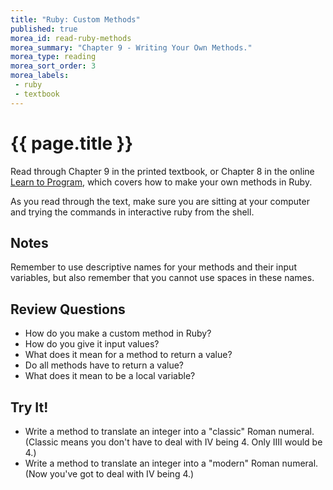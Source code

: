 ```yaml
---
title: "Ruby: Custom Methods"
published: true
morea_id: read-ruby-methods
morea_summary: "Chapter 9 - Writing Your Own Methods."
morea_type: reading
morea_sort_order: 3
morea_labels:
 - ruby
 - textbook
---
```


# {{ page.title }}
Read through Chapter 9 in the printed textbook, or Chapter 8 in the online [Learn to Program](https://pine.fm/LearnToProgram/chap_03.html), which covers how to make your own methods in Ruby.

As you read through the text, make sure you are sitting at your computer and trying the commands in interactive ruby from the shell.  

## Notes
Remember to use descriptive names for your methods and their input variables, but also remember that you cannot use spaces in these names.


## Review Questions

- How do you make a custom method in Ruby?
- How do you give it input values?
- What does it mean for a method to return a value?
- Do all methods have to return a value?
- What does it mean to be a local variable?

## Try It!

- Write a method to translate an integer into a "classic" Roman numeral.  (Classic means you don't have to deal with IV being 4. Only IIII would be 4.)
- Write a method to translate an integer into a "modern" Roman numeral.  (Now you've got to deal with IV being 4.)
